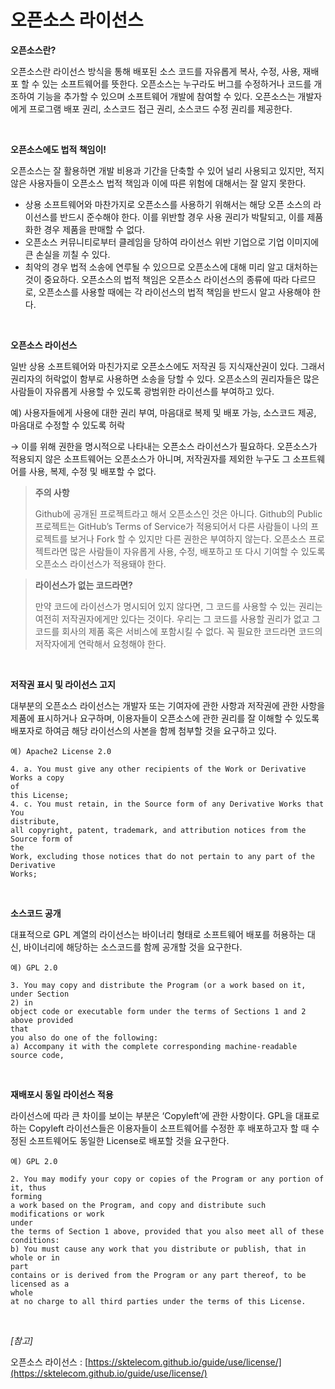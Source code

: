 # 오픈소스 라이선스

**오픈소스란?**

오픈소스란 라이선스 방식을 통해 배포된 소스 코드를 자유롭게 복사, 수정, 사용, 재배포 할 수 있는 소프트웨어를 뜻한다. 오픈소스는 누구라도 버그를 수정하거나 코드를 개조하여 기능을 추가할 수 있으며 소프트웨어 개발에 참여할 수 있다. 오픈소스는 개발자에게 프로그램 배포 권리, 소스코드 접근 권리, 소스코드 수정 권리를 제공한다.

<br>

**오픈소스에도 법적 책임이!**

오픈소스는 잘 활용하면 개발 비용과 기간을 단축할 수 있어 널리 사용되고 있지만, 적지 않은 사용자들이 오픈소스 법적 책임과 이에 따른 위험에 대해서는 잘 알지 못한다.

- 상용 소프트웨어와 마찬가지로 오픈소스를 사용하기 위해서는 해당 오픈 소스의 라이선스를 반드시 준수해야 한다. 이를 위반할 경우 사용 권리가 박탈되고, 이를 제품화한 경우 제품을 판매할 수 없다.
- 오픈소스 커뮤니티로부터 클레임을 당하여 라이선스 위반 기업으로 기업 이미지에 큰 손실을 끼칠 수 있다.
- 최악의 경우 법적 소송에 연루될 수 있으므로 오픈소스에 대해 미리 알고 대처하는 것이 중요하다. 오픈소스의 법적 책임은 오픈소스 라이선스의 종류에 따라 다르므로, 오픈소스를 사용할 때에는 각 라이선스의 법적 책임을 반드시 알고 사용해야 한다.

<br>

**오픈소스 라이선스**

일반 상용 소프트웨어와 마친가지로 오픈소스에도 저작권 등 지식재산권이 있다. 그래서 권리자의 허락없이 함부로 사용하면 소송을 당할 수 있다. 오픈소스의 권리자들은 많은 사람들이 자유롭게 사용할 수 있도록 광범위한 라이선스를 부여하고 있다.

예) 사용자들에게 사용에 대한 권리 부여, 마음대로 복제 및 배포 가능, 소스코드 제공, 마음대로 수정할 수 있도록 허락

→ 이를 위해 권한을 명시적으로 나타내는 오픈소스 라이선스가 필요하다. 오픈소스가 적용되지 않은 소프트웨어는 오픈소스가 아니며, 저작권자를 제외한 누구도 그 소프트웨어를 사용, 복제, 수정 및 배포할 수 없다.

> **주의 사항**
>
>Github에 공개된 프로젝트라고 해서 오픈소스인 것은 아니다. Github의 Public 프로젝트는 GitHub’s Terms of Service가 적용되어서 다른 사람들이 나의 프로젝트를 보거나 Fork 할 수 있지만 다른 권한은 부여하지 않는다. 오픈소스 프로젝트라면 많은 사람들이 자유롭게 사용, 수정, 배포하고 또 다시 기여할 수 있도록 오픈소스 라이선스가 적용돼야 한다.
> 

> **라이선스가 없는 코드라면?**
>
> 만약 코드에 라이선스가 명시되어 있지 않다면, 그 코드를 사용할 수 있는 권리는 여전히 저작권자에게만 있다는 것이다. 우리는 그 코드를 사용할 권리가 없고 그 코드를 회사의 제품 혹은 서비스에 포함시킬 수 없다. 꼭 필요한 코드라면 코드의 저작자에게 연락해서 요청해야 한다.
> 

<br>

**저작권 표시 및 라이선스 고지**

대부분의 오픈소스 라이선스는 개발자 또는 기여자에 관한 사항과 저작권에 관한 사항을 제품에 표시하거나 요구하며, 이용자들이 오픈소스에 관한 권리를 잘 이해할 수 있도록 배포자로 하여금 해당 라이선스의 사본을 함께 첨부할 것을 요구하고 있다.

```
예) Apache2 License 2.0

4. a. You must give any other recipients of the Work or Derivative Works a copy
of
this License;
4. c. You must retain, in the Source form of any Derivative Works that You
distribute,
all copyright, patent, trademark, and attribution notices from the Source form of
the
Work, excluding those notices that do not pertain to any part of the Derivative
Works;
```

<br>

**소스코드 공개**

대표적으로 GPL 계열의 라이선스는 바이너리 형태로 소프트웨어 배포를 허용하는 대신, 바이너리에 해당하는 소스코드를 함께 공개할 것을 요구한다.

```
예) GPL 2.0

3. You may copy and distribute the Program (or a work based on it, under Section
2) in
object code or executable form under the terms of Sections 1 and 2 above provided
that
you also do one of the following:
a) Accompany it with the complete corresponding machine-readable source code,
```

<br>

**재배포시 동일 라이선스 적용**

라이선스에 따라 큰 차이를 보이는 부분은 ‘Copyleft’에 관한 사항이다. GPL을 대표로 하는 Copyleft 라이선스들은 이용자들이 소프트웨어를 수정한 후 배포하고자 할 때 수정된 소프트웨어도 동일한 License로 배포할 것을 요구한다.

```
예) GPL 2.0

2. You may modify your copy or copies of the Program or any portion of it, thus
forming
a work based on the Program, and copy and distribute such modifications or work
under
the terms of Section 1 above, provided that you also meet all of these
conditions:
b) You must cause any work that you distribute or publish, that in whole or in
part
contains or is derived from the Program or any part thereof, to be licensed as a
whole
at no charge to all third parties under the terms of this License.
```
<br>

*[참고]*

오픈소스 라이선스 : [https://sktelecom.github.io/guide/use/license/](https://sktelecom.github.io/guide/use/license/)
